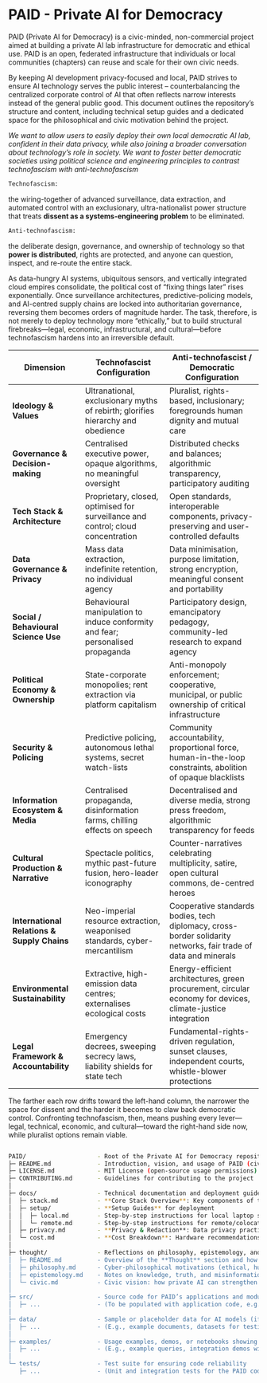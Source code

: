 # PAID - Private AI for Democracy

PAID (Private AI for Democracy) is a civic-minded, non-commercial project aimed at building a private AI lab infrastructure for democratic and ethical use. PAID is an open, federated infrastructure that individuals or local communities (chapters) can reuse and scale for their own civic needs. 

By keeping AI development privacy-focused and local, PAID strives to ensure AI technology serves the public interest – counterbalancing the centralized corporate control of AI that often reflects narrow interests instead of the general public good. This document outlines the repository’s structure and content, including technical setup guides and a dedicated space for the philosophical and civic motivation behind the project.

*We want to allow users to easily deploy their own local democratic AI lab, confident in their data privacy, while also joining a broader conversation about technology’s role in society.  We want to foster better democratic societies using political science and engineering principles to contrast technofascism with anti-technofascism*

```bash
Technofascism:
```
the wiring-together of advanced surveillance, data extraction, and automated control with an exclusionary, ultra-nationalist power structure that treats **dissent as a systems-engineering problem** to be eliminated.

```bash
Anti-technofascism: 
```
the deliberate design, governance, and ownership of technology so that **power is distributed**, rights are protected, and anyone can question, inspect, and re-route the entire stack.

As data-hungry AI systems, ubiquitous sensors, and vertically integrated cloud empires consolidate, the political cost of “fixing things later” rises exponentially. Once surveillance architectures, predictive-policing models, and AI-centred supply chains are locked into authoritarian governance, reversing them becomes orders of magnitude harder. The task, therefore, is not merely to deploy technology more “ethically,” but to build structural firebreaks—legal, economic, infrastructural, and cultural—before technofascism hardens into an irreversible default.


| Dimension | Technofascist Configuration | Anti-technofascist / Democratic Configuration |
|-----------|-----------------------------|------------------------------------------------|
| **Ideology & Values** | Ultranational, exclusionary myths of rebirth; glorifies hierarchy and obedience | Pluralist, rights-based, inclusionary; foregrounds human dignity and mutual care |
| **Governance & Decision-making** | Centralised executive power, opaque algorithms, no meaningful oversight | Distributed checks and balances; algorithmic transparency, participatory auditing |
| **Tech Stack & Architecture** | Proprietary, closed, optimised for surveillance and control; cloud concentration | Open standards, interoperable components, privacy-preserving and user-controlled defaults |
| **Data Governance & Privacy** | Mass data extraction, indefinite retention, no individual agency | Data minimisation, purpose limitation, strong encryption, meaningful consent and portability |
| **Social / Behavioural Science Use** | Behavioural manipulation to induce conformity and fear; personalised propaganda | Participatory design, emancipatory pedagogy, community-led research to expand agency |
| **Political Economy & Ownership** | State-corporate monopolies; rent extraction via platform capitalism | Anti-monopoly enforcement; cooperative, municipal, or public ownership of critical infrastructure |
| **Security & Policing** | Predictive policing, autonomous lethal systems, secret watch-lists | Community accountability, proportional force, human-in-the-loop constraints, abolition of opaque blacklists |
| **Information Ecosystem & Media** | Centralised propaganda, disinformation farms, chilling effects on speech | Decentralised and diverse media, strong press freedom, algorithmic transparency for feeds |
| **Cultural Production & Narrative** | Spectacle politics, mythic past-future fusion, hero-leader iconography | Counter-narratives celebrating multiplicity, satire, open cultural commons, de-centred heroes |
| **International Relations & Supply Chains** | Neo-imperial resource extraction, weaponised standards, cyber-mercantilism | Cooperative standards bodies, tech diplomacy, cross-border solidarity networks, fair trade of data and minerals |
| **Environmental Sustainability** | Extractive, high-emission data centres; externalises ecological costs | Energy-efficient architectures, green procurement, circular economy for devices, climate-justice integration |
| **Legal Framework & Accountability** | Emergency decrees, sweeping secrecy laws, liability shields for state tech | Fundamental-rights-driven regulation, sunset clauses, independent courts, whistle-blower protections |

The farther each row drifts toward the left-hand column, the narrower the space for dissent and the harder it becomes to claw back democratic control. Confronting technofascism, then, means pushing every lever—legal, technical, economic, and cultural—toward the right-hand side now, while pluralist options remain viable.

```bash

PAID/                    - Root of the Private AI for Democracy repository
├─ README.md             - Introduction, vision, and usage of PAID (civic/ethical focus)
├─ LICENSE.md            - MIT License (open-source usage permissions)
├─ CONTRIBUTING.md       - Guidelines for contributing to the project
│
├─ docs/                 - Technical documentation and deployment guides
│  ├─ stack.md           - **Core Stack Overview**: Key components of the PAID AI stack 
│  ├─ setup/             - **Setup Guides** for deployment
│  │  ├─ local.md        - Step-by-step instructions for local laptop setup
│  │  └─ remote.md       - Step-by-step instructions for remote/colocated server deployment
│  ├─ privacy.md         - **Privacy & Redaction**: Data privacy practices and redaction architecture
│  └─ cost.md            - **Cost Breakdown**: Hardware recommendations and cost considerations
│
├─ thought/              - Reflections on philosophy, epistemology, and civic purpose (the project's "why")
│  ├─ README.md          - Overview of the **Thought** section and how it informs the project
│  ├─ philosophy.md      - Cyber-philosophical motivations (ethical, humanistic reasoning behind PAID)
│  ├─ epistemology.md    - Notes on knowledge, truth, and misinformation in context of AI & democracy
│  └─ civic.md           - Civic vision: how private AI can strengthen democratic society
│
├─ src/                  - Source code for PAID’s applications and modules
│  ├─ ...                - (To be populated with application code, e.g., LLM interface, API, etc.)
│
├─ data/                 - Sample or placeholder data for AI models (if applicable)
│  ├─ ...                - (E.g., example documents, datasets for testing the AI pipeline)
│
├─ examples/             - Usage examples, demos, or notebooks showing PAID in action
│  ├─ ...                - (E.g., example queries, integration demos with the stack)
│
└─ tests/                - Test suite for ensuring code reliability
   ├─ ...                - (Unit and integration tests for the PAID codebase)
